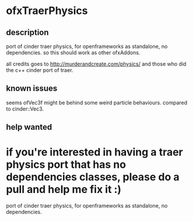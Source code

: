 ofxTraerPhysics
===============

## description ##
port of cinder traer physics, for openframeworks as standalone, no dependencies.
so this should work as other ofxAddons.

all credits goes to http://murderandcreate.com/physics/
and those who did the c++ cinder port of traer.

## known issues ##
seems ofVec3f might be behind some weird particle behaviours.
compared to cinder::Vec3.

## help wanted ##
if you're interested in having a traer physics port that has no
dependencies classes, please do a pull and help me fix it :)
=======
port of cinder traer physics, for openframeworks as standalone, no dependencies.
